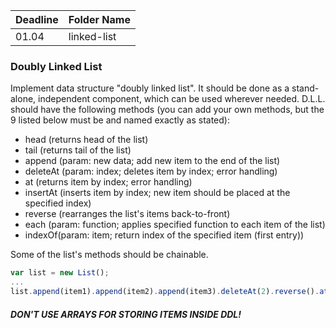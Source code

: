 Deadline         | Folder Name
-----------------|---------
01.04            | linked-list

### Doubly Linked List
Implement data structure "doubly linked list". It should be done as a stand-alone, independent component, which can be used wherever needed. D.L.L. should have the following methods (you can add your own methods, but the 9 listed below must be and named exactly as stated):
* head (returns head of the list)
* tail (returns tail of the list)
* append (param: new data; add new item to the end of the list)
* deleteAt (param: index; deletes item by index; error handling)
* at (returns item by index; error handling)
* insertAt (inserts item by index; new item should be placed at the specified index)
* reverse (rearranges the list's items back-to-front)
* each (param: function; applies specified function to each item of the list)
* indexOf(param: item; return index of the specified item (first entry))

Some of the list's methods should be chainable.
```javascript
var list = new List();
...
list.append(item1).append(item2).append(item3).deleteAt(2).reverse().at(0)
```
##### DON'T USE ARRAYS FOR STORING ITEMS INSIDE DDL!
